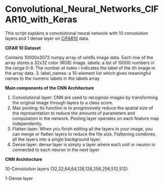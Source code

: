 # Convolutional_Neural_Networks_CIFAR10_with_Keras

This script explains a convolutional neural network with 10 convolution layers and 1 dense layer on [CIFAR10](https://www.cs.toronto.edu/~kriz/cifar.html) data.



**CIFAR 10 Dataset**

Contains 10000x3072 numpy array of uint8s image data. Each row of the array stores a 32x32 color (RGB) image. labels: a list of 10000 numbers in the range 0-9. The number at index i indicates the label of the ith image in the array data.
3. label_names: a 10-element list which gives meaningful names to the numeric labels in the labels array 

**Main components of the CNN Architecture**

1. Convolutional layer: CNN are used to recognize images by transforming the original image through layers to a class score.
2. Max pooling: Its function is to progressively reduce the spatial size of the representation to reduce the amounts of parameters and computation in the network. Pooling layer operates on each feature map independently.
3. Flatten layer: When you finish editing all the layers in your image, you can merge or flatten layers to reduce the file size. Flattening combines all the layers into a single background layer.
4. Dense layer: dense layer is simply a layer where each unit or neuron is connected to each neuron in the next layer

**CNN Architecture**

10-Convolution layers (32,32,64,64,128,128,256,256,512,512)

1-Dense layer


